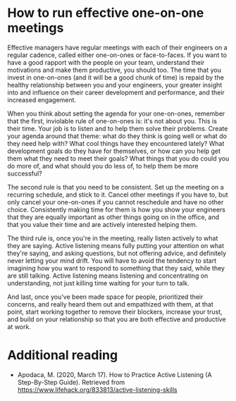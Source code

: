 # How to run effective one-on-one meetings

Effective managers have regular meetings with each of their engineers on a regular cadence,
called either one-on-ones or face-to-faces. If you want to have a good rapport with 
the people on your team, understand their motivations and make them productive, you should
too. The time that you invest in one-on-ones (and it will be a good chunk of time) is
repaid by the healthy relationship between you and your engineers, your greater insight 
into and influence on their career development and performance, and their increased engagement.

When you think about setting the agenda for your one-on-ones, remember that the first, 
inviolable rule of one-on-ones is: it's not about you. This is their time.
Your job is to listen and to help them solve their problems. Create your agenda around
that theme: what do they think is going well or what do they need help with? What cool
things have they encountered lately? What development goals do they have for themselves,
or how can you help get them what they need to meet their goals? What things that you 
do could you do more of, and what should you do less of, to help them be more successful?

The second rule is that you need to be consistent. Set up the meeting on a recurring
schedule, and stick to it. Cancel other meetings if you have to, but only cancel your
one-on-ones if you cannot reschedule and have no other choice. Consistently making time
for them  is how you show your engineers that they are equally important as other 
things going on in the office, and that you value their time and are actively interested 
helping them.

The third rule is, once you're in the meeting, really listen actively to what they are
saying. Active listening means fully putting your attention on what they're saying, and
asking questions, but not offering advice, and definitely never letting your mind drift.
You will have to avoid the tendency to start imagining how you want to respond to something
that they said, while they are still talking. Active listening means listening and 
concentrating on understanding, not just killing time waiting for your turn to talk.

And last, once you've been made space for people, prioritized their concerns, and really
heard them out and empathized with them, at that point, start working together to 
remove their blockers, increase your trust, and build on your relationship so that 
you are both effective and productive at work.


# Additional reading
* Apodaca, M. (2020, March 17). How to Practice Active Listening (A Step-By-Step Guide). Retrieved from https://www.lifehack.org/833813/active-listening-skills
